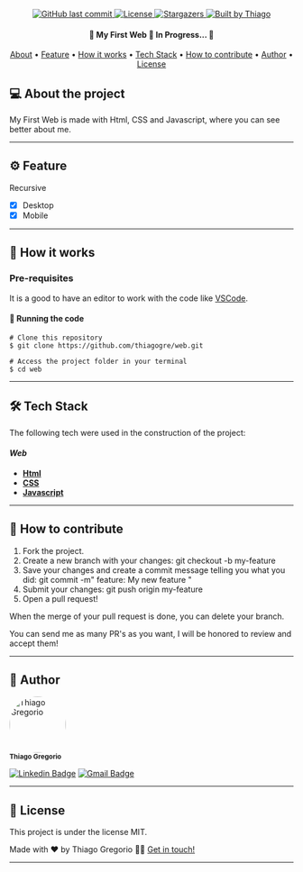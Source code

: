 <p align="center">
  <a href="https://github.com/thiagogre/web/commits/master">
    <img alt="GitHub last commit" src="https://img.shields.io/github/last-commit/thiagogre/web">
  </a>
    
   <a href="https://github.com/thiagogre/web/blob/master/LICENSE">
   	<img alt="License" src="https://img.shields.io/badge/license-MIT-brightgreen">
   </a>

   <a href="https://github.com/thiagogre/web/stargazers">
    <img alt="Stargazers" src="https://img.shields.io/github/stars/thiagogre/web?style=social">
  </a>

  <a href="https://www.linkedin.com/in/ThiagoLuizGregorio/">
    <img alt="Built by Thiago" src="https://img.shields.io/badge/built%20by-Thiago%20Gregorio-%237519C1">
  </a>
</p>

<h4 align="center"> 
	🚧 My First Web 🚧 In Progress... 🚀
</h4>

<p align="center">
 <a href="#-about-the-project">About</a> •
 <a href="#%EF%B8%8F-Feature">Feature</a> •
 <a href="#-how-it-works">How it works</a> • 
 <a href="#-tech-stack">Tech Stack</a> • 
 <a href="#-how-to-contribute">How to contribute</a> • 
 <a href="#-author">Author</a> • 
 <a href="#user-content--license">License</a>
</p>


## 💻 About the project

My First Web is made with Html, CSS and Javascript, where you can see better about me. 

---

## ⚙️ Feature
Recursive
- [x] Desktop
- [x] Mobile

---

## 🚀 How it works

### Pre-requisites

It is a good to have an editor to work with the code like [VSCode](https://code.visualstudio.com/).


#### 🧭 Running the code

```
# Clone this repository
$ git clone https://github.com/thiagogre/web.git

# Access the project folder in your terminal
$ cd web
```
---

## 🛠 Tech Stack

The following tech were used in the construction of the project:

#### *Web*
-   **[Html](https://www.w3schools.com/html/)**
-   **[CSS](https://www.w3schools.com/css/)**
-   **[Javascript](https://www.w3schools.com/js/)**

---

## 💪 How to contribute

1. Fork the project.
2. Create a new branch with your changes: git checkout -b my-feature
3. Save your changes and create a commit message telling you what you did: git commit -m" feature: My new feature "
4. Submit your changes: git push origin my-feature
5. Open a pull request!

When the merge of your pull request is done, you can delete your branch.

You can send me as many PR's as you want, I will be honored to review and accept them!

---

## 🦸 Author


 <img style="border-radius: 50%;" src="https://avatars0.githubusercontent.com/u/66977846?s=400&u=bf215d9d41feee6c46c7edb210c8e2b26e9659a0&v=4" width="100px;" alt="Thiago Gregorio"/>
 <br />
 <sub><b>Thiago Gregorio</b></sub>
 <br />

[![Linkedin Badge](https://img.shields.io/badge/-Thiago-blue?style=flat-square&logo=Linkedin&logoColor=white&link=https://www.linkedin.com/in/ThiagoLuizGregorio/)](https://www.linkedin.com/in/ThiagoLuizGregorio/) 
[![Gmail Badge](https://img.shields.io/badge/-thiagoluiz_16@hotmail.com-c14438?style=flat-square&logo=Gmail&logoColor=white&link=mailto:thiagoluiz_16@hotmail.com)](mailto:thiagoluiz_16@hotmail.com)

---

## 📝 License

This project is under the license MIT.

Made with ❤️ by Thiago Gregorio 👋🏽 [Get in touch!](https://www.linkedin.com/in/ThiagoLuizGregorio/)

---
